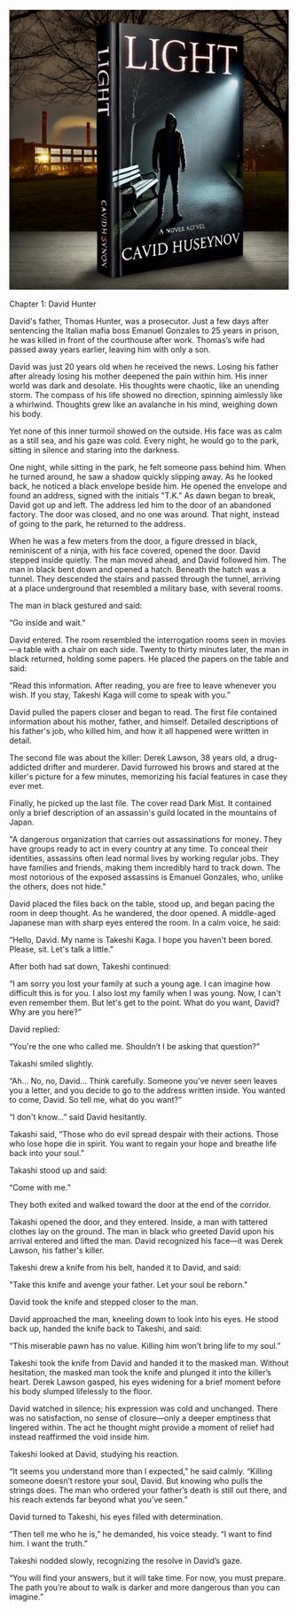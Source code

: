 ![Book Cover](cover.webp)

Chapter 1: David Hunter

David's father, Thomas Hunter, was a prosecutor. Just a few days after sentencing the Italian mafia boss Emanuel Gonzales to 25 years in prison, he was killed in front of the courthouse after work. Thomas’s wife had passed away years earlier, leaving him with only a son.

David was just 20 years old when he received the news. Losing his father after already losing his mother deepened the pain within him. His inner world was dark and desolate. His thoughts were chaotic, like an unending storm. The compass of his life showed no direction, spinning aimlessly like a whirlwind. Thoughts grew like an avalanche in his mind, weighing down his body.

Yet none of this inner turmoil showed on the outside. His face was as calm as a still sea, and his gaze was cold. Every night, he would go to the park, sitting in silence and staring into the darkness.

One night, while sitting in the park, he felt someone pass behind him. When he turned around, he saw a shadow quickly slipping away. As he looked back, he noticed a black envelope beside him. He opened the envelope and found an address, signed with the initials "T.K." As dawn began to break, David got up and left. The address led him to the door of an abandoned factory. The door was closed, and no one was around. That night, instead of going to the park, he returned to the address.

When he was a few meters from the door, a figure dressed in black, reminiscent of a ninja, with his face covered, opened the door. David stepped inside quietly. The man moved ahead, and David followed him. The man in black bent down and opened a hatch. Beneath the hatch was a tunnel. They descended the stairs and passed through the tunnel, arriving at a place underground that resembled a military base, with several rooms.

The man in black gestured and said:

“Go inside and wait.”

David entered. The room resembled the interrogation rooms seen in movies—a table with a chair on each side. Twenty to thirty minutes later, the man in black returned, holding some papers. He placed the papers on the table and said:

“Read this information. After reading, you are free to leave whenever you wish. If you stay, Takeshi Kaga will come to speak with you.”

David pulled the papers closer and began to read. The first file contained information about his mother, father, and himself. Detailed descriptions of his father's job, who killed him, and how it all happened were written in detail.

The second file was about the killer: Derek Lawson, 38 years old, a drug-addicted drifter and murderer. David furrowed his brows and stared at the killer's picture for a few minutes, memorizing his facial features in case they ever met.

Finally, he picked up the last file. The cover read Dark Mist. It contained only a brief description of an assassin's guild located in the mountains of Japan.

"A dangerous organization that carries out assassinations for money. They have groups ready to act in every country at any time. To conceal their identities, assassins often lead normal lives by working regular jobs. They have families and friends, making them incredibly hard to track down. The most notorious of the exposed assassins is Emanuel Gonzales, who, unlike the others, does not hide."

David placed the files back on the table, stood up, and began pacing the room in deep thought. As he wandered, the door opened. A middle-aged Japanese man with sharp eyes entered the room. In a calm voice, he said:

“Hello, David. My name is Takeshi Kaga. I hope you haven't been bored. Please, sit. Let's talk a little.”

After both had sat down, Takeshi continued:

“I am sorry you lost your family at such a young age. I can imagine how difficult this is for you. I also lost my family when I was young. Now, I can't even remember them. But let's get to the point. What do you want, David? Why are you here?”

David replied:

“You're the one who called me. Shouldn’t I be asking that question?”

Takashi smiled slightly.

“Ah... No, no, David... Think carefully. Someone you’ve never seen leaves you a letter, and you decide to go to the address written inside. You wanted to come, David. So tell me, what do you want?”

“I don't know...” said David hesitantly.

Takashi said, “Those who do evil spread despair with their actions. Those who lose hope die in spirit. You want to regain your hope and breathe life back into your soul.”

Takashi stood up and said:

“Come with me.”

They both exited and walked toward the door at the end of the corridor.

Takashi opened the door, and they entered. Inside, a man with tattered clothes lay on the ground. The man in black who greeted David upon his arrival entered and lifted the man. David recognized his face—it was Derek Lawson, his father's killer.

Takeshi drew a knife from his belt, handed it to David, and said:

"Take this knife and avenge your father. Let your soul be reborn."

David took the knife and stepped closer to the man.

David approached the man, kneeling down to look into his eyes. He stood back up, handed the knife back to Takeshi, and said:

“This miserable pawn has no value. Killing him won’t bring life to my soul.”

Takeshi took the knife from David and handed it to the masked man. Without hesitation, the masked man took the knife and plunged it into the killer’s heart. Derek Lawson gasped, his eyes widening for a brief moment before his body slumped lifelessly to the floor.

David watched in silence; his expression was cold and unchanged. There was no satisfaction, no sense of closure—only a deeper emptiness that lingered within. The act he thought might provide a moment of relief had instead reaffirmed the void inside him.

Takeshi looked at David, studying his reaction.

“It seems you understand more than I expected,” he said calmly. “Killing someone doesn’t restore your soul, David. But knowing who pulls the strings does. The man who ordered your father’s death is still out there, and his reach extends far beyond what you’ve seen.”

David turned to Takeshi, his eyes filled with determination.

“Then tell me who he is,” he demanded, his voice steady. “I want to find him. I want the truth.”

Takeshi nodded slowly, recognizing the resolve in David’s gaze.

“You will find your answers, but it will take time. For now, you must prepare. The path you’re about to walk is darker and more dangerous than you can imagine.”
